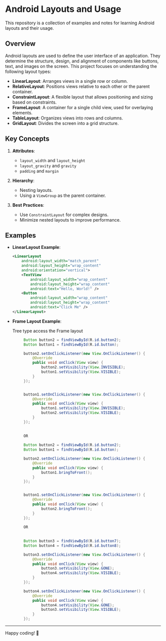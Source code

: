 # Android Layouts and Usage

This repository is a collection of examples and notes for learning Android layouts and their usage.

## Overview

Android layouts are used to define the user interface of an application. They determine the structure, design, and alignment of components like buttons, text, and images on the screen. This project focuses on understanding the following layout types:

- **LinearLayout**: Arranges views in a single row or column.
- **RelativeLayout**: Positions views relative to each other or the parent container.
- **ConstraintLayout**: A flexible layout that allows positioning and sizing based on constraints.
- **FrameLayout**: A container for a single child view, used for overlaying elements.
- **TableLayout**: Organizes views into rows and columns.
- **GridLayout**: Divides the screen into a grid structure.

## Key Concepts

1. **Attributes**: 
   - `layout_width` and `layout_height`
   - `layout_gravity` and `gravity`
   - `padding` and `margin`

2. **Hierarchy**:
   - Nesting layouts.
   - Using a `ViewGroup` as the parent container.

3. **Best Practices**:
   - Use `ConstraintLayout` for complex designs.
   - Minimize nested layouts to improve performance.

## Examples

- **LinearLayout Example**:
  
  ```xml
  <LinearLayout
      android:layout_width="match_parent"
      android:layout_height="wrap_content"
      android:orientation="vertical">
      <TextView
          android:layout_width="wrap_content"
          android:layout_height="wrap_content"
          android:text="Hello, World!" />
      <Button
          android:layout_width="wrap_content"
          android:layout_height="wrap_content"
          android:text="Click Me" />
  </LinearLayout>

- **Frame Layout Example**:
  
  Tree type access the Frame layout
  
   ```Java
        Button button2 = findViewById(R.id.button2);
        Button button1 = findViewById(R.id.button);

        button2.setOnClickListener(new View.OnClickListener() {
            @Override
            public void onClick(View view) {
                button2.setVisibility(View.INVISIBLE);
                button1.setVisibility(View.VISIBLE);
            }
        });


        button1.setOnClickListener(new View.OnClickListener() {
            @Override
            public void onClick(View view) {
                button1.setVisibility(View.INVISIBLE);
                button2.setVisibility(View.VISIBLE);
            }
        });
        
        
        OR
        
        Button button2 = findViewById(R.id.button2);
        Button button1 = findViewById(R.id.button);

        button2.setOnClickListener(new View.OnClickListener() {
            @Override
            public void onClick(View view) {
                button1.bringToFront();
            }
        });


        button1.setOnClickListener(new View.OnClickListener() {
            @Override
            public void onClick(View view) {
                button2.bringToFront();
            }
        });
        
        OR
        
        
        Button button3 = findViewById(R.id.button7);
        Button button4 = findViewById(R.id.button8);

        button3.setOnClickListener(new View.OnClickListener() {
            @Override
            public void onClick(View view) {
                button3.setVisibility(View.GONE);
                button4.setVisibility(View.VISIBLE);
            }
        });

        button4.setOnClickListener(new View.OnClickListener() {
            @Override
            public void onClick(View view) {
                button4.setVisibility(View.GONE);
                button3.setVisibility(View.VISIBLE);
            }
        });

 ---
Happy coding! 🎉

